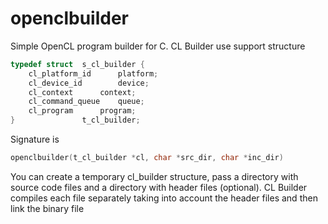 # openclbuilder
Simple OpenCL program builder for C.
CL Builder use support structure
```C
typedef struct	s_cl_builder {
	cl_platform_id		platform;
	cl_device_id		device;
	cl_context		context;
	cl_command_queue	queue;
	cl_program		program;
}				t_cl_builder;
```
Signature is
```C
openclbuilder(t_cl_builder *cl, char *src_dir, char *inc_dir)
```
You can create a temporary cl_builder structure, pass a directory with source code files and a directory with header files (optional). CL Builder compiles each file separately taking into account the header files and then link the binary file
